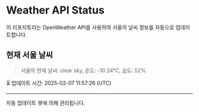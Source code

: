 
# Weather API Status

이 리포지토리는 OpenWeather API를 사용하여 서울의 날씨 정보를 자동으로 업데이트합니다.

## 현재 서울 날씨
> 서울의 현재 날씨: clear sky, 온도: -10.24°C, 습도: 52%

⏳ 업데이트 시간: 2025-02-07 11:57:26 (UTC)

---
자동 업데이트 봇에 의해 관리됩니다.
